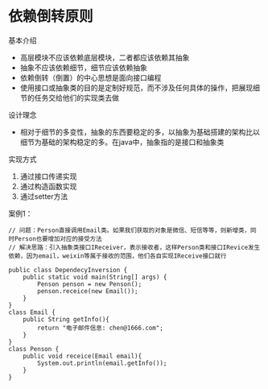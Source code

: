 # 依赖倒转原则

基本介绍

- 高层模块不应该依赖底层模块，二者都应该依赖其抽象
- 抽象不应该依赖细节，细节应该依赖抽象
- 依赖倒转（倒置）的中心思想是面向接口编程
- 使用接口或抽象类的目的是定制好规范，而不涉及任何具体的操作，把展现细节的任务交给他们的实现类去做

设计理念

- 相对于细节的多变性，抽象的东西要稳定的多，以抽象为基础搭建的架构比以细节为基础的架构稳定的多。在java中，抽象指的是接口和抽象类

实现方式

1. 通过接口传递实现
2. 通过构造函数实现
3. 通过setter方法

案例1：
```
// 问题：Person直接调用Email类。如果我们获取的对象是微信、短信等等，则新增类，同时Person也要增加对应的接受方法
// 解决思路：引入抽象类接口IReceiver，表示接收者，这样Person类和接口IRevice发生依赖，因为email，weixin等属于接收的范围，他们各自实现IReceive接口就行

public class DependecyInversion {
    public static void main(String[] args) {
        Penson penson = new Penson();
        penson.receice(new Email());
    }
}
class Email {
    public String getInfo(){
        return "电子邮件信息: chen@1666.com";
    }
}
class Penson {
    public void receice(Email email){
        System.out.println(email.getInfo());
    }
}

```